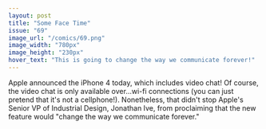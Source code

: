 ```yaml
---
layout: post
title: "Some Face Time"
issue: "69"
image_url: "/comics/69.png"
image_width: "780px"
image_height: "230px"
hover_text: "This is going to change the way we communicate forever!"
---
```

Apple announced the iPhone 4 today, which includes video chat!  Of course, the video chat is only available over...wi-fi connections (you can just pretend that it's not a cellphone!).  Nonetheless, that didn't stop Apple's Senior VP of Industrial Design, Jonathan Ive, from proclaiming that the new feature would "change the way we communicate forever."
